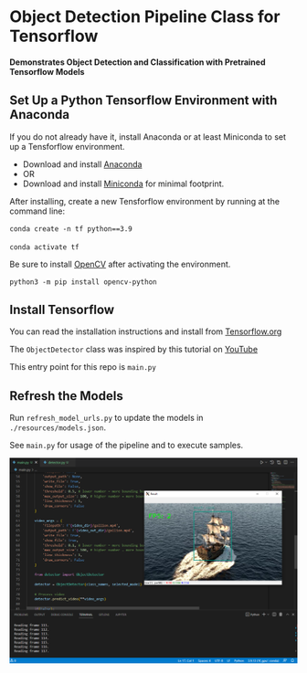 <h1>Object Detection Pipeline Class for Tensorflow</h1>

<h4>Demonstrates Object Detection and Classification with Pretrained Tensorflow Models</h4>

<h2>Set Up a Python Tensorflow Environment with Anaconda</h2>
<p>If you do not already have it, install Anaconda or at least Miniconda to set up a Tensforflow environment.</p>
<ul>
    <li>Download and install <a href="https://docs.anaconda.com/anaconda/install" target="_blank">Anaconda</a></li>
    <li>OR</li>
    <li>Download and install <a href="https://docs.conda.io/en/latest/miniconda.html" target="_blank">Miniconda</a> for minimal footprint.</li>
</ul>

<p>After installing, create a new Tensforflow environment by running at the command line:</p>

```{bash}
conda create -n tf python==3.9

conda activate tf
```

<p>Be sure to install <a href="https://pypi.org/project/opencv-python/" target="_blank">OpenCV</a> after activating the environment.</p>

```
python3 -m pip install opencv-python
```

<h2>Install Tensorflow</h2>
<p>You can read the installation instructions and install from <a href="https://www.tensorflow.org/install" target="_blank">Tensorflow.org</a></p>

<p>The <code>ObjectDetector</code> class was inspired by this tutorial on <a href="Video tutorial: https://www.youtube.com/watch?v=2yQqg_mXuPQ" target="_blank">YouTube</a></p>

<p>This entry point for this repo is <code>main.py</code></p>

<h2>Refresh the Models</h2>

<p>Run <code>refresh_model_urls.py</code> to update the models in <code>./resources/models.json</code>.</p>

<p>See <code>main.py</code> for usage of the pipeline and to execute samples.</p>

<p><img src="./demo.png" alt="Demonstration Screenshot" /></p>
